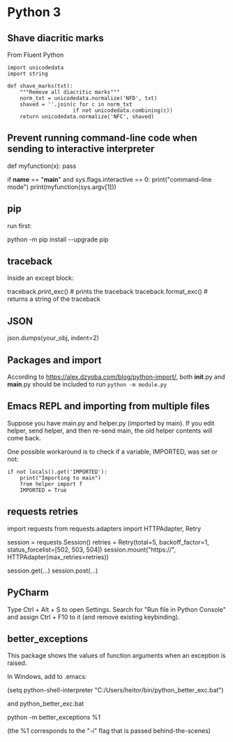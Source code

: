 # Python 3

## Shave diacritic marks

From Fluent Python

```
import unicodedata
import string

def shave_marks(txt):
    """Remove all diacritic marks"""
    norm_txt = unicodedata.normalize('NFD', txt)
    shaved = ''.join(c for c in norm_txt
                     if not unicodedata.combining(c))
    return unicodedata.normalize('NFC', shaved)
```

## Prevent running command-line code when sending to interactive interpreter

def myfunction(x):
    pass

if __name__ == "__main__" and sys.flags.interactive == 0:
    print("command-line mode")
    print(myfunction(sys.argv[1]))

## pip

run first:

python -m pip install --upgrade pip

## traceback

Inside an except block:

traceback.print_exc()  # prints the traceback
traceback.format_exc() # returns a string of the traceback

## JSON

json.dumps(your_obj, indent=2)

## Packages and import

According to https://alex.dzyoba.com/blog/python-import/, both __init__.py and __main__.py should be included to run `python -m module.py`

## Emacs REPL and importing from multiple files

Suppose you have main.py and helper.py (imported by main). If you edit helper, send helper, and then re-send main, the old helper contents will come back.

One possible workaround is to check if a variable, IMPORTED, was set or not:

```
if not locals().get('IMPORTED'):
    print("Importing to main")
    from helper import f
    IMPORTED = True
```

## requests retries

import requests
from requests.adapters import HTTPAdapter, Retry

session = requests.Session()
retries = Retry(total=5, backoff_factor=1, status_forcelist=[502, 503, 504])
session.mount("https://", HTTPAdapter(max_retries=retries))

session.get(...)
session.post(...)

## PyCharm

Type Ctrl + Alt + S to open Settings. Search for "Run file in Python Console" and assign Ctrl + F10 to it (and remove existing keybinding).

## better_exceptions

This package shows the values of function arguments when an exception is raised.

In Windows, add to .emacs:

(setq python-shell-interpreter "C:/Users/heitor/bin/python_better_exc.bat")

and python_better_exc.bat

python -m better_exceptions %1

(the %1 corresponds to the "-i" flag that is passed behind-the-scenes)